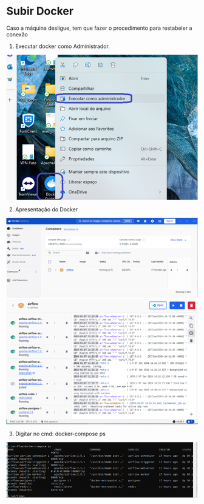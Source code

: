 # Subir Docker
Caso a máquina desligue, tem que fazer o procedimento para restabeler a conexão

1) Executar docker como Administrador.

<img src="https://github.com/JosiTubaroski/Subir_Docker/blob/main/img/Subir_Docker.png">

2) Apresentação do Docker

<img src="https://github.com/JosiTubaroski/Subir_Docker/blob/main/img/Apresentacao_Docker.png">

<img src="https://github.com/JosiTubaroski/Subir_Docker/blob/main/img/Ver-Airflow.png">

3) Digitar no cmd: docker-compose ps

<img src="https://github.com/JosiTubaroski/Subir_Docker/blob/main/img/Executar_compose.png">
   

   
   
